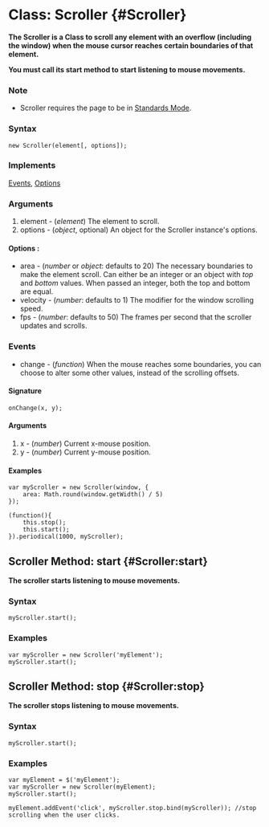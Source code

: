 Class: Scroller {#Scroller}
===========================

**The Scroller is a Class to scroll any element with an overflow (including the window) when the mouse cursor reaches certain boundaries of that element.**

**You must call its start method to start listening to mouse movements.**

### Note

- Scroller requires the page to be in [Standards Mode](http://hsivonen.iki.fi/doctype/).

### Syntax

	new Scroller(element[, options]);

### Implements

[Events][], [Options][]

### Arguments

1. element - (*element*) The element to scroll.
2. options - (*object*, optional) An object for the Scroller instance's options.

#### Options :

* area     - (*number* or *object*: defaults to 20) The necessary boundaries to make the element scroll. Can either be an integer or an object with *top* and *bottom* values. When passed an integer, both the top and bottom are equal.
* velocity - (*number*: defaults to 1) The modifier for the window scrolling speed.
* fps      - (*number*: defaults to 50) The frames per second that the scroller updates and scrolls.

### Events

* change - (*function*) When the mouse reaches some boundaries, you can choose to alter some other values, instead of the scrolling offsets.

#### Signature

	onChange(x, y);

#### Arguments

1. x - (*number*) Current x-mouse position.
2. y - (*number*) Current y-mouse position.

#### Examples

	var myScroller = new Scroller(window, {
		area: Math.round(window.getWidth() / 5)
	});

	(function(){
		this.stop();
		this.start();
	}).periodical(1000, myScroller);



Scroller Method: start {#Scroller:start}
----------------------------------------

**The scroller starts listening to mouse movements.**

### Syntax

	myScroller.start();

### Examples

	var myScroller = new Scroller('myElement');
	myScroller.start();



Scroller Method: stop {#Scroller:stop}
--------------------------------------

**The scroller stops listening to mouse movements.**

### Syntax

	myScroller.start();

### Examples

	var myElement = $('myElement');
	var myScroller = new Scroller(myElement);
	myScroller.start();

	myElement.addEvent('click', myScroller.stop.bind(myScroller)); //stop scrolling when the user clicks.



[Events]: /core/Class/Class.Extras#Events
[Options]: /core/Class/Class.Extras#Options